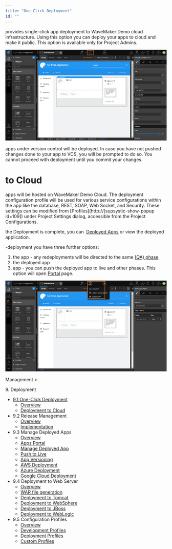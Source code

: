 ```yaml
---
title: "One-Click Deployment"
id: ""
---
```


provides single-click app deployment to WaveMaker Demo cloud infrastructure. Using this option you can deploy your apps to cloud and make it public. This option is available only for Project Admins.

[![](../assets/deploy.png)](../assets/deploy.png)

apps under version control will be deployed. In case you have not pushed changes done to your app to VCS, you will be prompted to do so. You cannot proceed with deployment until you commit your changes.

# to Cloud

apps will be hosted on WaveMaker Demo Cloud. The deployment configuration profile will be used for various service configurations within the app like the database, REST, SOAP, Web Socket, and Security. These settings can be modified from [Profiles](http://[supsystic-show-popup id=109]) under Project Settings dialog, accessible from the Project Configurations.

the Deployment is complete, you can  [Deployed Apps](/learn/app-development/deployment/manage-deployed-apps/#apps-portal) or view the deployed application.

\-deployment you have three further options:

1. the app - any redeployments will be directed to the same [(QA) phase](/learn/app-development/deployment/release-management/#working)
2. the deployed app
3. app - you can push the deployed app to live and other phases. This option will open [Portal](/learn/app-development/deployment/manage-deployed-apps/#manage-deployed-app) page.

[![](../assets/cloud_postdeploy.png)](../assets/cloud_postdeploy.png)

Management >

9\. Deployment

- [9.1 One-Click Deployment](#)
    - [Overview](#)
    - [Deployment to Cloud](#cloud-deployment)
- 9.2 Release Management
    - [Overview](/learn/app-development/deployment/release-management/)
    - [Implementation](/learn/app-development/deployment/release-management/#working)
- 9.3 Manage Deployed Apps
    - [Overview](/learn/app-development/deployment/manage-deployed-apps/)
    - [Apps Portal](/learn/app-development/deployment/manage-deployed-apps/#apps-portal)
    - [Manage Deployed App](/learn/app-development/deployment/manage-deployed-apps/#manage-deployed-app)
    - [Push to Live](/learn/app-development/deployment/manage-deployed-apps/#push-to-live)
    - [App Versioning](/learn/app-development/deployment/manage-deployed-apps/#versioning)
    - [AWS Deployment](/learn/app-development/deployment/deployment-to-aws/)
    - [Azure Deployment](/learn/app-development/deployment/deployment-to-azure/)
    - [Google Cloud Deployment](/learn/app-development/deployment/deployment-google-cloud/)
- 9.4 Deployment to Web Server
    - [Overview](/learn/app-development/deployment/deployment-web-server/#)
    - [WAR file generation](/learn/app-development/deployment/deployment-web-server/#war-file-generation)
    - [Deployment to Tomcat](/learn/how-tos/wavemaker-application-deployment-tomcat/)
    - [Deployment to WebSphere](/learn/how-tos/wavemaker-application-deployment-websphere-liberty-profile/)
    - [Deployment to JBoss](/learn/how-tos/wavemaker-application-deployment-jboss/)
    - [Deployment to WebLogic](/learn/how-tos/wavemaker-application-deployment-weblogic-application-server/)
- 9.5 Configuration Profiles
    - [Overview](/learn/app-development/deployment/configuration-profiles/)
    - [Development Profiles](/learn/app-development/deployment/configuration-profiles/#dev-profile)
    - [Deployment Profiles](/learn/app-development/deployment/configuration-profiles/#deploy-profile)
    - [Custom Profiles](/learn/app-development/deployment/configuration-profiles/#custom-profile)
